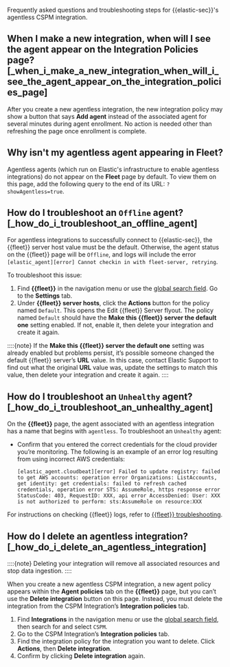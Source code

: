 Frequently asked questions and troubleshooting steps for {{elastic-sec}}'s agentless CSPM integration.


## When I make a new integration, when will I see the agent appear on the Integration Policies page? [_when_i_make_a_new_integration_when_will_i_see_the_agent_appear_on_the_integration_policies_page]

After you create a new agentless integration, the new integration policy may show a button that says **Add agent** instead of the associated agent for several minutes during agent enrollment. No action is needed other than refreshing the page once enrollment is complete.

## Why isn't my agentless agent appearing in Fleet?

Agentless agents (which run on Elastic's infrastructure to enable agentless integrations) do not appear on the **Fleet** page by default. To view them on this page, add the following query to the end of its URL: `?showAgentless=true`. 

## How do I troubleshoot an `Offline` agent? [_how_do_i_troubleshoot_an_offline_agent]

For agentless integrations to successfully connect to {{elastic-sec}}, the {{fleet}} server host value must be the default. Otherwise, the agent status on the {{fleet}} page will be `Offline`, and logs will include the error `[elastic_agent][error] Cannot checkin in with fleet-server, retrying`.

To troubleshoot this issue:

1. Find **{{fleet}}** in the navigation menu or use the [global search field](/explore-analyze/find-and-organize/find-apps-and-objects.md). Go to the **Settings** tab.
2. Under **{{fleet}} server hosts**, click the **Actions** button for the policy named `Default`. This opens the Edit {{fleet}} Server flyout. The policy named `Default` should have the **Make this {{fleet}} server the default one** setting enabled. If not, enable it, then delete your integration and create it again.

::::{note}
If the **Make this {{fleet}} server the default one** setting was already enabled but problems persist, it’s possible someone changed the default {{fleet}} server’s **URL** value. In this case, contact Elastic Support to find out what the original **URL** value was, update the settings to match this value, then delete your integration and create it again.
::::



## How do I troubleshoot an `Unhealthy` agent? [_how_do_i_troubleshoot_an_unhealthy_agent]

On the **{{fleet}}** page, the agent associated with an agentless integration has a name that begins with `agentless`. To troubleshoot an `Unhealthy` agent:

* Confirm that you entered the correct credentials for the cloud provider you’re monitoring. The following is an example of an error log resulting from using incorrect AWS credentials:

    ```
    [elastic_agent.cloudbeat][error] Failed to update registry: failed to get AWS accounts: operation error Organizations: ListAccounts, get identity: get credentials: failed to refresh cached credentials, operation error STS: AssumeRole, https response error StatusCode: 403, RequestID: XXX, api error AccessDenied: User: XXX is not authorized to perform: sts:AssumeRole on resource:XXX
    ```


For instructions on checking {{fleet}} logs, refer to [{{fleet}} troubleshooting](/troubleshoot/ingest/fleet/common-problems.md).


## How do I delete an agentless integration? [_how_do_i_delete_an_agentless_integration]

::::{note}
Deleting your integration will remove all associated resources and stop data ingestion.
::::


When you create a new agentless CSPM integration, a new agent policy appears within the **Agent policies** tab on the **{{fleet}}** page, but you can’t use the **Delete integration** button on this page. Instead, you must delete the integration from the CSPM Integration’s **Integration policies** tab.

1. Find **Integrations** in the navigation menu or use the [global search field](/explore-analyze/find-and-organize/find-apps-and-objects.md), then search for and select `CSPM`.
2. Go to the CSPM Integration’s **Integration policies** tab.
3. Find the integration policy for the integration you want to delete. Click **Actions**, then **Delete integration**.
4. Confirm by clicking **Delete integration** again.
